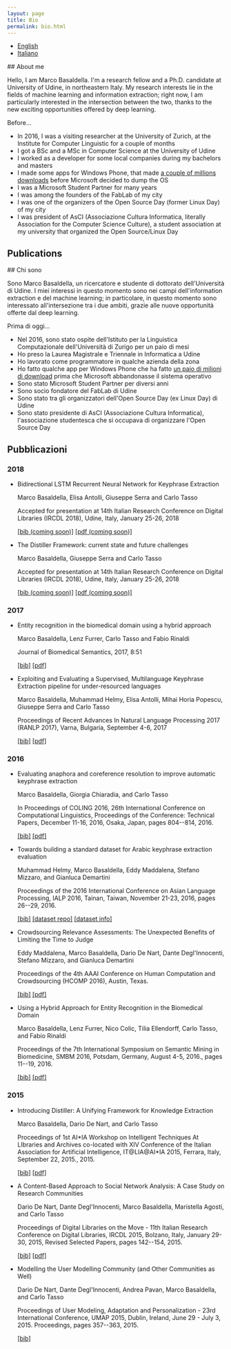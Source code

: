 ```yaml
---
layout: page
title: Bio
permalink: bio.html
---
```


<ul class="nav nav-tabs nav-justified" role="tablist">
	<li role="presentation" class="active"><a href="#english" aria-controls="english" role="tab" data-toggle="tab">English</a></li>
	<li role="presentation"><a href="#italiano" aria-controls="italiano" role="tab" data-toggle="tab">Italiano</a></li>
</ul>

<!-- Tab panes -->
<div class="tab-content">
<div role="tabpanel" class="tab-pane active" id="english" markdown="1">
## About me

Hello, I am Marco Basaldella. I'm a research fellow and a Ph.D. candidate at University of Udine, in northeastern Italy. My research interests lie in the fields of machine learning and information extraction; right now, I am particularly interested in the intersection between the two, thanks to the new exciting opportunities offered by deep learning.

Before...

- In 2016, I was a visiting researcher at the University of Zurich, at the Institute for Computer Linguistic for a couple of months
- I got a BSc and a MSc in Computer Science at the University of Udine
- I worked as a developer for some local companies during my bachelors and masters
- I made some apps for Windows Phone, that made <a href="images/downloads.JPG">a couple of millions downloads</a> before Microsoft decided to dump the OS
- I was a Microsoft Student Partner for many years
- I was among the founders of the FabLab of my city
- I was one of the organizers of the Open Source Day (former Linux Day) of my city
- I was president of AsCI (Associazione Cultura Informatica, literally Association for the Computer Science Culture), a student association at my university that organized the Open Source/Linux Day

## Publications
</div>

<div role="tabpanel" class="tab-pane" id="italiano" markdown="1">
## Chi sono

Sono Marco Basaldella, un ricercatore e studente di dottorato dell'Università di Udine. I miei interessi in questo momento sono nei campi dell'information extraction e del machine learning; in particolare, in questo momento sono interessato all'intersezione tra i due ambiti, grazie alle nuove opportunità offerte dal deep learning.

Prima di oggi...
- Nel 2016, sono stato ospite dell'Istituto per la Linguistica Computazionale dell'Università di Zurigo per un paio di mesi
- Ho preso la Laurea Magistrale e Triennale in Informatica a Udine
- Ho lavorato come programmatore in qualche azienda della zona
- Ho fatto qualche app per Windows Phone che ha fatto <a href="images/downloads.JPG">un paio di milioni di download</a> prima che Microsoft abbandonasse il sistema operativo
- Sono stato Microsoft Student Partner per diversi anni
- Sono socio fondatore del FabLab di Udine
- Sono stato tra gli organizzatori dell'Open Source Day (ex Linux Day) di Udine
- Sono stato presidente di AsCI (Associazione Cultura Informatica), l'associazione studentesca che si occupava di organizzare l'Open Source Day

	
## Pubblicazioni
</div>
</div>

<h3>2018</h3>

<ul>
<li>
	<p class="papertitle">Bidirectional LSTM Recurrent Neural Network for Keyphrase Extraction</p>
	<p class="paperauthors">Marco Basaldella, Elisa Antolli, Giuseppe Serra and Carlo Tasso</p>
	<p class="paperdesc">Accepted for presentation at 14th Italian Research Conference on Digital Libraries (IRCDL 2018), Udine, Italy, January 25-26, 2018</p>
	<a href="#">[bib (coming soon)]</a>
	<a href="#">[pdf (coming soon)]</a>
</li>
<li>
	<p class="papertitle">The Distiller Framework: current state and future challenges</p>
	<p class="paperauthors">Marco Basaldella, Giuseppe Serra and Carlo Tasso</p>
	<p class="paperdesc">Accepted for presentation at 14th Italian Research Conference on Digital Libraries (IRCDL 2018), Udine, Italy, January 25-26, 2018</p>
	<a href="#">[bib (coming soon)]</a>
	<a href="#">[pdf (coming soon)]</a>
</li>
</ul>

<h3>2017</h3>

<ul>
<li>
	<p class="papertitle">Entity recognition in the biomedical domain using a hybrid approach</p>
	<p class="paperauthors">Marco Basaldella, Lenz Furrer, Carlo Tasso and Fabio Rinaldi</p>
	<p class="paperdesc">Journal of Biomedical Semantics, 2017, 8:51</p>
	<a href="papers/jbs.bib">[bib]</a>
	<a href="https://jbiomedsem.biomedcentral.com/track/pdf/10.1186/s13326-017-0157-6">[pdf]</a>
</li>

<li>
	<p class="papertitle">Exploiting and Evaluating a Supervised, Multilanguage Keyphrase Extraction pipeline for under-resourced languages</p>
	<p class="paperauthors">Marco Basaldella, Muhammad Helmy, Elisa Antolli, Mihai Horia Popescu, Giuseppe Serra and Carlo Tasso</p>
	<p class="paperdesc">Proceedings of Recent Advances In Natural Language Processing 2017 (RANLP 2017), Varna, Bulgaria, September 4-6, 2017</p>
	<a href="papers/ranlp2017.bib">[bib]</a>
	<a href="http://www.acl-bg.org/proceedings/2017/RANLP%202017/pdf/RANLP012.pdf">[pdf]</a>
</li>
</ul>

<h3>2016</h3>
<ul>

<li>
	<p class="papertitle">Evaluating anaphora and coreference resolution to improve automatic keyphrase extraction</p>
    <p class="paperauthors">Marco Basaldella, Giorgia Chiaradia, and Carlo Tasso</p>
    <p class="paperdesc">In Proceedings of COLING 2016, 26th International Conference on Computational Linguistics, Proceedings of the Conference: Technical Papers, December 11-16, 2016, Osaka, Japan, pages 804--814, 2016.</p> 
	<a href="papers/coling2016.bib">[bib]</a>
	<a href="http://aclweb.org/anthology/C/C16/C16-1077.pdf">[pdf]</a>
</li>
<li>
    <p class="papertitle">Towards building a standard dataset for Arabic keyphrase extraction evaluation</p>
    <p class="paperauthors">Muhammad Helmy, Marco Basaldella, Eddy Maddalena, Stefano Mizzaro, and Gianluca Demartini</p>
    <p class="paperdesc">Proceedings of the 2016 International Conference on Asian Language Processing, IALP 2016, Tainan, Taiwan, November 21-23, 2016, pages 26--29, 2016.</p>
	<a href="papers/ialp2016.bib">[bib]</a>
	<a href="https://www.github.com/ailab-uniud/akec">[dataset repo]</a>
	<a href="https://ailab-uniud.github.io/akec/">[dataset info]</a>
</li>
<li>
	<p class="papertitle">Crowdsourcing Relevance Assessments: The Unexpected Benefits of Limiting the Time to Judge</p>
	<p class="paperauthors">Eddy Maddalena, Marco Basaldella, Dario De Nart, Dante Degl'Innocenti, Stefano Mizzaro, and Gianluca Demartini</p>
	<p class="paperdesc">Proceedings of the 4th AAAI Conference on Human Computation and Crowdsourcing (HCOMP 2016), Austin, Texas.</p>
	<a href="papers/hcomp2016.bib">[bib]</a>
	<a href="https://www.aaai.org/ocs/index.php/HCOMP/HCOMP16/paper/viewFile/14040/13640">[pdf]</a>
</li>
<li>
    <p class="papertitle">Using a Hybrid Approach for Entity Recognition in the Biomedical Domain</p>
    <p class="paperauthors">Marco Basaldella, Lenz Furrer, Nico Colic, Tilia Ellendorff, Carlo Tasso, and Fabio Rinaldi</p>
    <p class="paperdesc">Proceedings of the 7th International Symposium on Semantic Mining in Biomedicine, SMBM 2016, Potsdam, Germany, August 4-5, 2016., pages 11--19, 2016.</p>
	<a href="papers/smbm2016.bib">[bib]</a>
	<a href="http://ceur-ws.org/Vol-1650/smbm16Basaldella.pdf">[pdf]</a>
</li>
</ul>
<h3>2015</h3>
<ul>
<li>
    <p class="papertitle">Introducing Distiller: A Unifying Framework for Knowledge Extraction</p>
    <p class="paperauthors">Marco Basaldella, Dario De Nart, and Carlo Tasso</p>
    <p class="paperdesc">Proceedings of 1st AI*IA Workshop on Intelligent Techniques At LIbraries and Archives co-located with XIV Conference of the Italian Association for Artificial Intelligence, IT@LIA@AI*IA 2015, Ferrara, Italy, September 22, 2015., 2015.</p>
	<a href="papers/aiia2015.bib">[bib]</a>
	<a href="http://ceur-ws.org/Vol-1509/ITALIA2015_paper_4.pdf">[pdf]</a>
</li>
<li>
    <p class="papertitle">A Content-Based Approach to Social Network Analysis: A Case Study on Research Communities</p>
    <p class="paperauthors">Dario De Nart, Dante Degl'Innocenti, Marco Basaldella, Maristella Agosti, and Carlo Tasso</p>
    <p class="paperdesc">Proceedings of Digital Libraries on the Move - 11th Italian Research Conference on Digital Libraries, IRCDL 2015, Bolzano, Italy, January 29-30, 2015, Revised Selected Papers, pages 142--154, 2015.</p>
	<a href="papers/ircdl2015.bib">[bib]</a>
	<a href="http://ircdl2015.unibz.it/papers/paper-15.pdf">[pdf]</a>
</li>
<li>
    <p class="papertitle">Modelling the User Modelling Community (and Other Communities as Well)</p>
    <p class="paperauthors">Dario De Nart, Dante Degl'Innocenti, Andrea Pavan, Marco Basaldella, and Carlo Tasso</p>
    <p class="paperdesc">Proceedings of  User Modeling, Adaptation and Personalization - 23rd International Conference, UMAP 2015, Dublin, Ireland, June 29 - July 3, 2015. Proceedings, pages 357--363, 2015.</p>
	<a href="papers/umap2015.bib">[bib]</a>
</li>
</ul>
